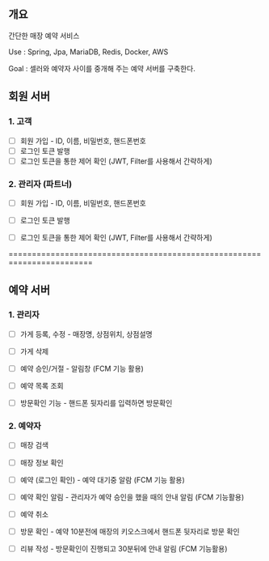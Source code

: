 ## 개요
간단한 매장 예약 서비스 

Use : Spring, Jpa, MariaDB, Redis, Docker, AWS

Goal : 셀러와 예약자 사이를 중개해 주는 예약 서버를 구축한다. 

## 회원 서버 

### 1. 고객
- [ ] 회원 가입 - ID, 이름, 비밀번호, 핸드폰번호
- [ ] 로그인 토큰 발행
- [ ] 로그인 토큰을 통한 제어 확인 (JWT, Filter를 사용해서 간략하게)

### 2. 관리자 (파트너)
- [ ] 회원 가입 - ID, 이름, 비밀번호, 핸드폰번호 
- [ ] 로그인 토큰 발행
- [ ] 로그인 토큰을 통한 제어 확인 (JWT, Filter를 사용해서 간략하게)


========================================================================

## 예약 서버

### 1. 관리자 
- [ ] 가게 등록, 수정 - 매장명, 상점위치, 상점설명
- [ ] 가게 삭제
- [ ] 예약 승인/거절 - 알림창 (FCM 기능 활용) 
- [ ] 예약 목록 조회
- [ ] 방문확인 기능 - 핸드폰 뒷자리를 입력하면 방문확인


### 2. 예약자
- [ ] 매장 검색
- [ ] 매장 정보 확인
- [ ] 예약 (로그인 확인) - 예약 대기중 알람 (FCM 기능 활용)
- [ ] 예약 확인 알림 - 관리자가 예약 승인을 했을 때의 안내 알림 (FCM 기능활용)
- [ ] 예약 취소
- [ ] 방문 확인 - 예약 10분전에 매장의 키오스크에서 핸드폰 뒷자리로 방문 확인
- [ ] 리뷰 작성 - 방문확인이 진행되고 30분뒤에 안내 알림 (FCM 기능활용)


















